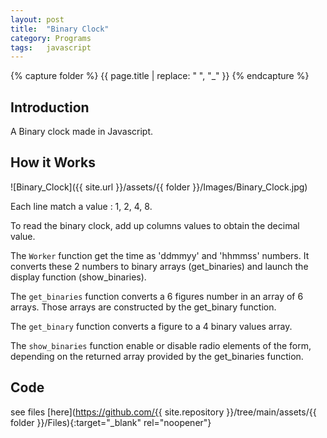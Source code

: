 ```yaml
---
layout: post
title:  "Binary Clock"
category: Programs
tags:   javascript
---
```

{% capture folder %}
{{ page.title | replace: " ", "_" }}
{% endcapture %}

## Introduction ##
A Binary clock made in Javascript.
<!--more-->

## How it Works ##
![Binary_Clock]({{ site.url }}/assets/{{ folder }}/Images/Binary_Clock.jpg)

Each line match a value : 1, 2, 4, 8.

To read the binary clock, add up columns values to obtain the decimal value.

The `Worker` function get the time as 'ddmmyy' and 'hhmmss' numbers. It converts these 2 numbers to binary arrays (get_binaries) and launch the display function (show_binaries).

The `get_binaries` function converts a 6 figures number in an array of 6 arrays. Those arrays are constructed by the get_binary function.

The `get_binary` function converts a figure to a 4 binary values array.

The `show_binaries` function enable or disable radio elements of the form, depending on the returned array provided by the get_binaries function.

## Code ##
see files [here](https://github.com/{{ site.repository }}/tree/main/assets/{{ folder }}/Files){:target="_blank" rel="noopener"}